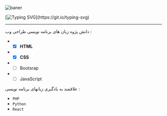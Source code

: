 
![baner](https://github.com/Mahmoud-Sj/Mahmoud-Sj/assets/165766357/8adafd67-25e8-4454-b201-b60ba9a53b65)

[![Typing SVG](https://readme-typing-svg.demolab.com?font=Fira+Code&pause=1000&random=false&width=435&lines=Welcome+to+my+profile!;Have+a+look+around!)](https://git.io/typing-svg)
  
  ---

 دانش پژوه زبان های برنامه نویسی طراحی وب :

- - [x] **HTML**
- - [x] **CSS**
- - [ ] Bootsrap        
- - [ ] JavaScript

 علاقمند به یادگیری زبانهای برنامه نویسی :
 - `PHP`
 - `Python`
 - `React`
